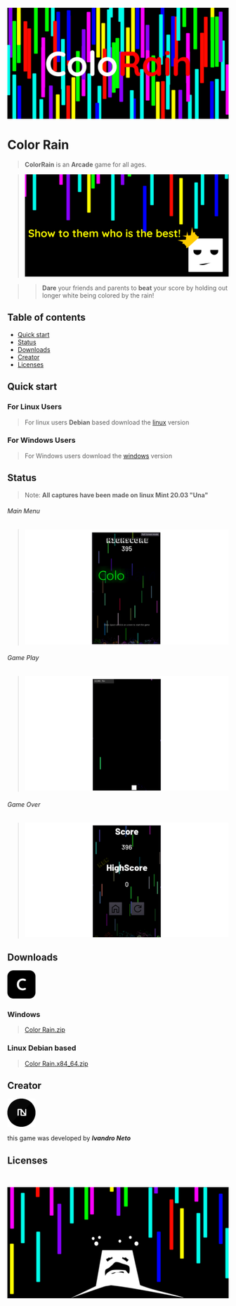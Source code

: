 ![ColoRain](Banners/title.png)
# Color Rain

> **ColorRain** is an **Arcade** game for all ages.
 
>![ColoRain](Banners/banner1.png)
 
> > **Dare** your friends and parents to **beat** your score by holding out longer white being colored by the rain!

## Table of contents
- [Quick start](#quick-start)
- [Status](#status)
- [Downloads](#downloads)
- [Creator](#creator)
- [Licenses](#licenses)

## Quick start
### For Linux Users
> For linux users **Debian** based download the [linux](#linux-debian-based) version

### For Windows Users
> For Windows users download the [windows](#windows) version
 
## Status
> Note: **All captures have been made on linux Mint 20.03 "Una"**

###### Main Menu
> ![main](Screenshots/main.png)

###### Game Play
> ![Gameplay](Screenshots/gameplay.png)

###### Game Over
> ![Game Over](Screenshots/gameover.png)

## Downloads

<img src="Logos/logo.png" alt="Color Rain">

### Windows

> [Color Rain.zip](https://drive.google.com/file/d/13MNOJnilEIaN30CvMF4cDZjHtSmDZX_H/view?usp=sharing)

### Linux Debian based

> [Color Rain.x84_64.zip](https://drive.google.com/file/d/167AszwxqQcnI4g4EoMPy9MsOAuezEbCs/view?usp=sharing)

## Creator
 <img src="Logos/logo_ivan.png" width="64">
 
 this game was developed by **_Ivandro Neto_**
 
## Licenses

<br>

![ColoRain](Banners/banner3.png)

